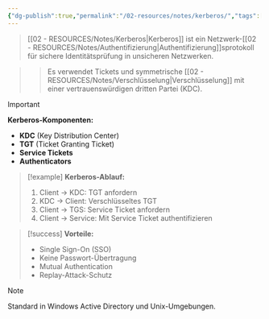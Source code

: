 ```yaml
---
{"dg-publish":true,"permalink":"/02-resources/notes/kerberos/","tags":["sicherheit/authentifizierung","netzwerk/protokolle","AP2025/neu"],"noteIcon":"","updated":"2025-09-16T23:41:26.773+02:00"}
---
```



>[[02 - RESOURCES/Notes/Kerberos\|Kerberos]] ist ein Netzwerk-[[02 - RESOURCES/Notes/Authentifizierung\|Authentifizierung]]sprotokoll für sichere Identitätsprüfung in unsicheren Netzwerken.

>>Es verwendet Tickets und symmetrische [[02 - RESOURCES/Notes/Verschlüsselung\|Verschlüsselung]] mit einer vertrauenswürdigen dritten Partei (KDC).

>[!important] 
>**Kerberos-Komponenten:**
>- **KDC** (Key Distribution Center)
>- **TGT** (Ticket Granting Ticket)
>- **Service Tickets**
>- **Authenticators**

>[!example] 
>**Kerberos-Ablauf:**
>1. Client → KDC: TGT anfordern
>2. KDC → Client: Verschlüsseltes TGT
>3. Client → TGS: Service Ticket anfordern  
>4. Client → Service: Mit Service Ticket authentifizieren

>[!success] 
>**Vorteile:**
>- Single Sign-On (SSO)
>- Keine Passwort-Übertragung
>- Mutual Authentication
>- Replay-Attack-Schutz

>[!note] 
>Standard in Windows Active Directory und Unix-Umgebungen.
